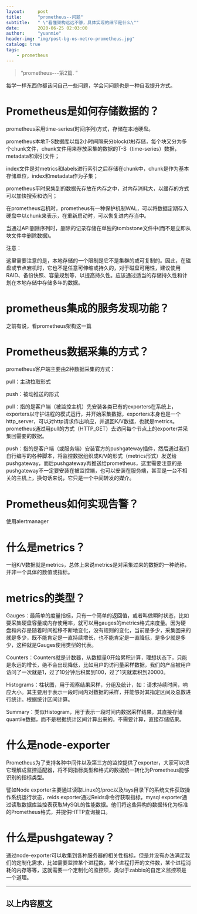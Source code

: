 ```yaml
---
layout:     post
title:      "prometheus--问题"
subtitle:   " \"看懂架构远远不够，具体实现的细节是什么\""
date:       2020-06-25 02:03:00
author:     "yuanmie"
header-img: "img/post-bg-os-metro-prometheus.jpg"
catalog: true
tags:
    - prometheus
---
```


> “prometheus---第2篇. ”

每学一样东西你都该问自己一些问题，学会问问题也是一种自我提升方式。

# Prometheus是如何存储数据的？
prometheus采用time-series(时间序列)方式，存储在本地硬盘。

prometheus本地T-S数据库以每2小时间隔来分block(块)存储，每个块又分为多个chunk文件，chunk文件用来存放采集的数据的T-S（time-series）数据，metadata和索引文件；

index文件是对metrics和labels进行索引之后存储在chunk中，chunk是作为基本存储单位，index和metadata作为子集；

prometheus平时采集到的数据先存放在内存之中，对内存消耗大，以缓存的方式可以加快搜索和访问；

在prometheus宕机时，prometheus有一种保护机制WAL，可以将数据定期存入硬盘中以chunk来表示，在重新启动时，可以恢复进内存当中。

当通过API删除序列时，删除的记录存储在单独的tombstone文件中(而不是立即从块文件中删除数据)。

注意：

这里需要注意的是，本地存储的一个限制是它不是集群的或可复制的。因此，在磁盘或节点宕机时，它也不是任意可伸缩或持久的，对于磁盘可用性，建议使用RAID、备份快照、容量规划等，以提高持久性。应该通过适当的存储持久性和计划在本地存储中存储多年的数据。

# prometheus集成的服务发现功能？

之前有说，看prometheus架构这一篇

# Prometheus数据采集的方式？
prometheus客户端主要由2种数据采集的方式：

pull：主动拉取形式

push：被动推送的形式

pull：指的是客户端（被监控主机）先安装各类已有的exporters在系统上，exporters以守护进程的模式运行，并开始采集数据，exporters本身也是一个http_server，可以对http请求作出响应，并返回K/V数据，也就是metrics。prometheus通过用pull的方式（HTTP_GET）去访问每个节点上的exporter并采集回需要的数据。

push：指的是客户端（或服务端）安装官方的pushgateway插件，然后通过我们自行编写的各种脚本，将监控数据组织成K/V的形式（metrics形式）发送给pushgateway，而后pushgateway再推送给prometheus，这里需要注意的是pushgateway不一定要安装在被监控端，也可以安装在服务端，甚至是一台不相关的主机上，换句话来说，它只是一个中间转发的媒介。

# Prometheus如何实现告警？
使用alertmanager

# 什么是metrics？
一组K/V数据就是metrics，总体上来说metrics是对采集过来的数据的一种统称，并非一个具体的数值或指标。

# metrics的类型？
Gauges：最简单的度量指标，只有一个简单的返回值，或者叫做瞬时状态，比如要采集硬盘容量或内存使用率，就可以用gauges的metrics格式来度量。因为硬盘和内存是随着时间推移不断地变化，没有规则的变化，当前是多少，采集回来的就是多少，既不能肯定是一直持续增长，也不能肯定是一直降低，是多少就是多少，这种就是Gauges使用类型的代表。

Counters：Counters就是计数器，从数据量0开始累积计算，理想状态下，只能是永远的增长，绝不会出现降低，比如用户的访问量采样数据，我们的产品被用户访问了一次就是1，过了10分钟后积累到100，过了1天就累积到20000。

Histograms：柱状图，用于观察结果采样，分组及统计，如：请求持续时间，响应大小。其主要用于表示一段时间内对数据的采样，并能够对其指定区间及总数进行统计。根据统计区间计算。

Summary：类似Histogram，用于表示一段时间内数据采样结果，其直接存储quantile数据，而不是根据统计区间计算出来的。不需要计算，直接存储结果。

# 什么是node-exporter
Prometheus为了支持各种中间件以及第三方的监控提供了exporter，大家可以把它理解成监控适配器，将不同指标类型和格式的数据统一转化为Prometheus能够识别的指标类型。

譬如Node exporter主要通过读取Linux的/proc以及/sys目录下的系统文件获取操作系统运行状态，reids exporter通过Reids命令行获取指标，mysql exporter通过读取数据库监控表获取MySQL的性能数据。他们将这些异构的数据转化为标准的Prometheus格式，并提供HTTP查询接口。

# 什么是pushgateway？
通过node-exporter可以收集到各种服务器的相关性指标，但是并没有办法满足我们的定制化需求，比如需要监控某个进程数，某个进程打开的文件数，某个进程消耗的内存等等，这就需要一个定制化的监控项，类似于zabbix的自定义监控项是一个道理。

---
以上内容[原文](https://www.cnblogs.com/linuxk/p/12017580.html)
---
